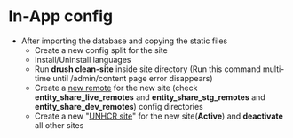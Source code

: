 # In-App config

* After importing the database and copying the static files
  * Create a new config split for the site
  * Install/Uninstall languages
  * Run **drush clean-site** inside site directory (Run this command multi-time until /admin/content page error disappears)
  * Create a [new remote](../../unhcr-custom-development/content-sharing/remotes.md) for the new site (check **entity\_share\_live\_remotes** and **entity\_share\_stg\_remotes** and **entity\_share\_dev\_remotes**) config directories
  * Create a new "[UNHCR site](../)" for the new site(**Active**) and **deactivate** all other sites
